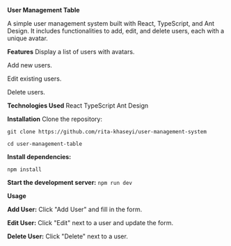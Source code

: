 **User Management Table**

A simple user management system built with React, TypeScript, and Ant Design. It includes functionalities to add, edit, and delete users, each with a unique avatar.

**Features**
Display a list of users with avatars.

Add new users.

Edit existing users.

Delete users.

**Technologies Used**
React
TypeScript
Ant Design

**Installation**
Clone the repository:

`git clone https://github.com/rita-khaseyi/user-management-system`

`cd user-management-table`


**Install dependencies:**

`npm install`

**Start the development server:**
`npm run dev`

**Usage**

**Add User:** Click "Add User" and fill in the form.

**Edit User:** Click "Edit" next to a user and update the form.

**Delete User:** Click "Delete" next to a user.
